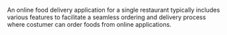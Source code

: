An online food delivery application for a single restaurant typically includes various features to facilitate a seamless ordering and delivery process where costumer can order foods from online applications.
